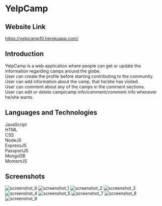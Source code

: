 # YelpCamp

## Website Link

https://yelpcamp10.herokuapp.com/

## Introduction

YelpCamp is a web application where people can get or update the information regarding camps around the globe.\
User can create the profile before starting contributing to the community.\
User can add information about the camp, that he/she has visited.\
User can comment about any of the camps in the comment sections.\
User can edit or delete camp/camp info/comment/comment info whenever he/she wants.

## Languages and Technologies

JavaScript\
HTML\
CSS\
NodeJS\
ExpressJS\
PassportJS\
MongoDB\
MomentJS

## Screenshots

![screenshot_6](https://user-images.githubusercontent.com/37359125/53116017-a62c0980-3515-11e9-82a3-149bef3c80ed.png)
![screenshot_1](https://user-images.githubusercontent.com/37359125/53116011-a4fadc80-3515-11e9-9e06-13b9156bc16b.png)
![screenshot_2](https://user-images.githubusercontent.com/37359125/53116012-a5937300-3515-11e9-9240-c78ab25d2ba7.png)
![screenshot_3](https://user-images.githubusercontent.com/37359125/53116013-a62c0980-3515-11e9-9643-c89b73bce827.png)
![screenshot_4](https://user-images.githubusercontent.com/37359125/53116014-a62c0980-3515-11e9-80d1-7a70ce42b7a8.png)
![screenshot_5](https://user-images.githubusercontent.com/37359125/53116016-a62c0980-3515-11e9-93ed-51d043059540.png)
![screenshot_7](https://user-images.githubusercontent.com/37359125/53116018-a62c0980-3515-11e9-86e3-321c20d1bc07.png)
![screenshot_8](https://user-images.githubusercontent.com/37359125/53116020-a62c0980-3515-11e9-85dd-c3e90e6f3dcd.png)
![screenshot_9](https://user-images.githubusercontent.com/37359125/53116690-3fa7eb00-3517-11e9-92b2-3cc18955abb3.png)
